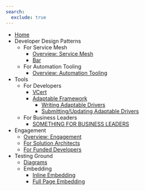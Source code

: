```yaml
---
search:
  exclude: true
---
```


- [Home](index.md)
- Developer Design Patterns
    - For Service Mesh
        - [Overview: Service Mesh](design-patterns/for-service-mesh/overview-service-mesh.md)
        - [Bar](#)
    - For Automation Tooling
        - [Overview: Automation Tooling](#)
- Tools
    - For Developers
        - [VCert](tools/vcert/overview-vcert.md)
        - [Adaptable Framework](tools/adaptable-framework/overview-adaptable-framework.md)
            - [Writing Adaptable Drivers](tools/adaptable-framework/writing-adaptable-drivers.md)
            - [Submitting/Updating Adaptable Drivers](tools/adaptable-framework/submitting-your-adaptable-driver.md)
    - For Business Leaders
        - [SOMETHING FOR BUSINESS LEADERS](#)
- Engagement
    - [Overview: Engagement](engagement/overview-engagement.md)
    - [For Solution Architects](#)
    - [For Funded Developers](#)
- Testing Ground
    - [Diagrams](testing-ground/testing-diagrams.md)
    - Embedding
        - [Inline Embedding](testing-ground/testing-inline-embeds.md)
        - [Full Page Embedding](testing-ground/testing-fullpage-embeds.md)